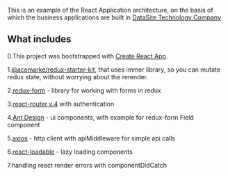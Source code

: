 This is an example of the React Application architecture, on the basis of which the business applications are built in [DataSite Technology Company](https://datasite.uz/)

## What includes

0.This project was bootstrapped with [Create React App](https://github.com/facebookincubator/create-react-app).

1.[@acemarke/redux-starter-kit](https://github.com/markerikson/redux-starter-kit), that uses immer library, so you can mutate redux state, without worrying about the rerender.

2.[redux-form](https://github.com/erikras/redux-form) - library for working with forms in redux

3.[react-router v.4](https://github.com/ReactTraining/react-router) with authentication

4.[Ant Design](https://github.com/ant-design/ant-design) - ui components, with example for redux-form Field component

5.[axios](https://github.com/axios/axios) - http client with apiMiddleware for simple api calls

6.[react-loadable](https://github.com/jamiebuilds/react-loadable) - lazy loading components

7.handling react render errors with componentDidCatch
